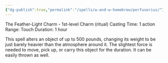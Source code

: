 ```yaml
---
{"dg-publish":true,"permalink":"/spells/w-and-w-homebrew/perfusorius/"}
---
```


The Feather-Light Charm - 1st-level Charm (ritual) 
Casting Time: 1 action 
Range: Touch 
Duration: 1 hour 

This spell alters an object of up to 500 pounds, changing its weight to be just barely heavier than the atmosphere around it. The slightest force is needed to move, pick up, or carry this object for the duration. It can be easily thrown as well. 